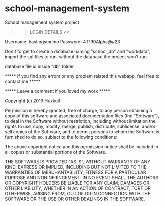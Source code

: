 # school-management-system
School management system project
>> LOGIN DETAILS <<

Username: hastingsmumo
Password: 4T190Alpha@#23


Don't forget to create a database naming "school_db" and "workdata", import the sql files to run.
without the database the project won't run.

database file id inside "db" folder

***** If you find any errors or any problem related this webapp, feel free to contact me *****  


***** Leave a comment if you loved my work *****


Copyright (c) 2019 Huxkull

Permission is hereby granted, free of charge, to any person obtaining a copy
of this software and associated documentation files (the "Software"), to deal
in the Software without restriction, including without limitation the rights
to use, copy, modify, merge, publish, distribute, sublicense, and/or sell
copies of the Software, and to permit persons to whom the Software is
furnished to do so, subject to the following conditions:

The above copyright notice and this permission notice shall be included in all
copies or substantial portions of the Software.

THE SOFTWARE IS PROVIDED "AS IS", WITHOUT WARRANTY OF ANY KIND, EXPRESS OR
IMPLIED, INCLUDING BUT NOT LIMITED TO THE WARRANTIES OF MERCHANTABILITY,
FITNESS FOR A PARTICULAR PURPOSE AND NONINFRINGEMENT. IN NO EVENT SHALL THE
AUTHORS OR COPYRIGHT HOLDERS BE LIABLE FOR ANY CLAIM, DAMAGES OR OTHER
LIABILITY, WHETHER IN AN ACTION OF CONTRACT, TORT OR OTHERWISE, ARISING FROM,
OUT OF OR IN CONNECTION WITH THE SOFTWARE OR THE USE OR OTHER DEALINGS IN THE
SOFTWARE.



